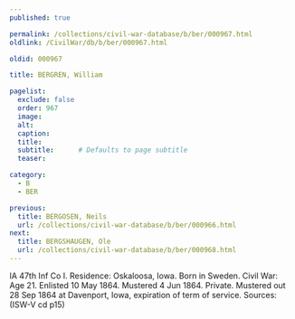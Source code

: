 ```yaml
---
published: true

permalink: /collections/civil-war-database/b/ber/000967.html
oldlink: /CivilWar/db/b/ber/000967.html

oldid: 000967

title: BERGREN, William

pagelist:
  exclude: false
  order: 967
  image: 
  alt:
  caption:
  title:
  subtitle:      # Defaults to page subtitle
  teaser:

category: 
  - B 
  - BER

previous:
  title: BERGOSEN, Neils
  url: /collections/civil-war-database/b/ber/000966.html  
next:
  title: BERGSHAUGEN, Ole
  url: /collections/civil-war-database/b/ber/000968.html   
---
```

IA 47th Inf Co I. Residence: Oskaloosa, Iowa. Born in Sweden. Civil War: Age 21. Enlisted 10 May 1864. Mustered 4 Jun 1864. Private. Mustered out 28 Sep 1864 at Davenport, Iowa, expiration of term of service. Sources: (ISW-V cd p15)